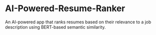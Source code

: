 # AI-Powered-Resume-Ranker
An AI-powered app that ranks resumes based on their relevance to a job description using BERT-based semantic similarity.
